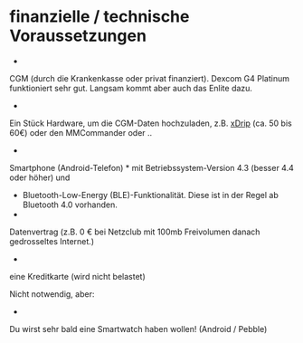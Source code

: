 # finanzielle / technische Voraussetzungen





* 
CGM (durch die Krankenkasse oder privat finanziert). Dexcom G4 Platinum funktioniert sehr gut. Langsam kommt aber auch das Enlite dazu.

* 
Ein Stück Hardware, um die CGM-Daten hochzuladen, z.B. [xDrip](https://nightscout.gitbooks.io/nightscout_handbuch/content/grundlagen/xdrip/xdrip.html) (ca. 50 bis 60€) oder den MMCommander oder ..


* 
Smartphone (Android-Telefon)
 * 
mit Betriebssystem-Version 4.3 (besser 4.4 oder höher) und
 *  Bluetooth-Low-Energy (BLE)-Funktionalität. Diese ist in der Regel ab Bluetooth 4.0 vorhanden. 
* 
Datenvertrag (z.B. 0 € bei Netzclub mit 100mb Freivolumen danach gedrosseltes Internet.)



* 
eine Kreditkarte (wird nicht belastet)



Nicht notwendig, aber:

* 
Du wirst sehr bald eine Smartwatch haben wollen! (Android / Pebble)

